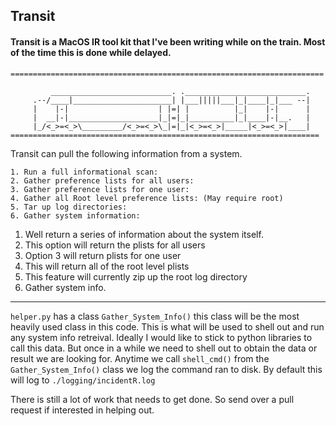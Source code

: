 ## Transit 

#### Transit is a MacOS IR tool kit that I've been writing while on the train. Most of the time this is done while delayed. 

```
======================================================================

         ___________________________. .___________________________.
     .--/____|______________________| |___|||||___|_|____|_|___ --|
     |    |-|                    | |=| |          |_|    |-|      |
     |  __|-|____________________|_|=|_|__________|_|____|-|__.   |
     |_/<_>=<_>\_________/<_>=<_>\_|=|_|<_>=<_>|_____|<_>=<_>|____|
=====================================================================
```

Transit can pull the following information from a system. 


    1. Run a full informational scan:
    2. Gather preference lists for all users:
    3. Gather preference lists for one user:
    4. Gather all Root level preference lists: (May require root)
    5. Tar up log directories:
    6. Gather system information:

1. Well return a series of information about the system itself.
2. This option will return the plists for all users 
3. Option 3 will return plists for one user
4. This will return all of the root level plists
5. This feature will currently zip up the root log directory
6. Gather system info.


---

`helper.py` has a class `Gather_System_Info()` this class will be the most heavily used class in this code. This is what will be used to shell out and run any system info retreival. Ideally I would like to stick to python libraries to call this data. But once in a while we need to shell out to obtain the data or result we are looking for. 
Anytime we call `shell_cmd()` from the `Gather_System_Info()` class we log the command ran to disk. By default this will log to `./logging/incidentR.log`


There is still a lot of work that needs to get done. So send over a pull request if interested in helping out. 
